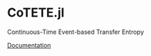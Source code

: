 # CoTETE.jl

Continuous-Time Event-based Transfer Entropy

[Documentation](https://dpshorten.github.io/CoTETE.jl/docs/build/index.html)